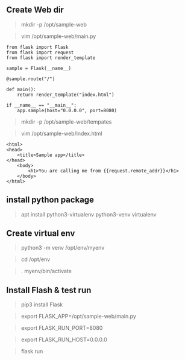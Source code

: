 ## Create Web dir
> mkdir -p /opt/sample-web

> vim /opt/sample-web/main.py

```
from flask import Flask
from flask import request
from flask import render_template

sample = Flask(__name__)

@sample.route("/")

def main():
    return render_template("index.html")

if __name__ == "__main__":
    app.sample(host="0.0.0.0", port=8080)

```

> mkdir -p /opt/sample-web/tempates

> vim /opt/sample-web/index.html

```
<html>
<head>
    <title>Sample app</title>
</head>
    <body>
        <h1>You are calling me from {{request.remote_addr}}</h1>
    </body>
</html>

```

## install python package
> apt install python3-virtualenv python3-venv virtualenv

## Create virtual env
> python3 -m venv /opt/env/myenv

> cd /opt/env

> . myenv/bin/activate

## Install Flash & test run
> pip3 install Flask

> export FLASK_APP=/opt/sample-web/main.py

> export FLASK_RUN_PORT=8080

> export FLASK_RUN_HOST=0.0.0.0

> flask run
